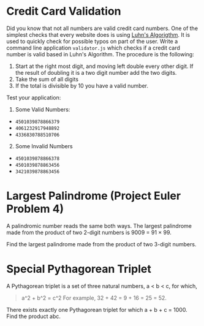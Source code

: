 # Credit Card Validation

Did you know that not all numbers are valid credit card numbers. One of the simplest checks that every website does is using [Luhn's Algorigthm](https://en.wikipedia.org/wiki/Luhn_algorithm). It is used to quickly check for possible typos on part of the user. Write a command line application `validator.js` which checks if a credit card number is valid based in Luhn's Algorithm. The procedure is the following:

1. Start at the right most digit, and moving left double every other digit. If the result of doubling it is a two digit number add the two digits.
2. Take the sum of all digits
3. If the total is divisible by 10 you have a valid number.

Test your application:
1. Some Valid Numbers:
- `4501039878866379`
- `4061232917948892`
- `4336830788510706`
2. Some Invalid Numbers
- `4501039878866378`
- `4501039878863456`
- `3421039878863456`

# Largest Palindrome (Project Euler Problem 4)

A palindromic number reads the same both ways. The largest palindrome made from the product of two 2-digit numbers is 9009 = 91 × 99.

Find the largest palindrome made from the product of two 3-digit numbers.

# Special Pythagorean Triplet

A Pythagorean triplet is a set of three natural numbers, a < b < c, for which,

> a^2 + b^2 = c^2
For example, 32 + 42 = 9 + 16 = 25 = 52.

There exists exactly one Pythagorean triplet for which a + b + c = 1000. Find the product abc.

